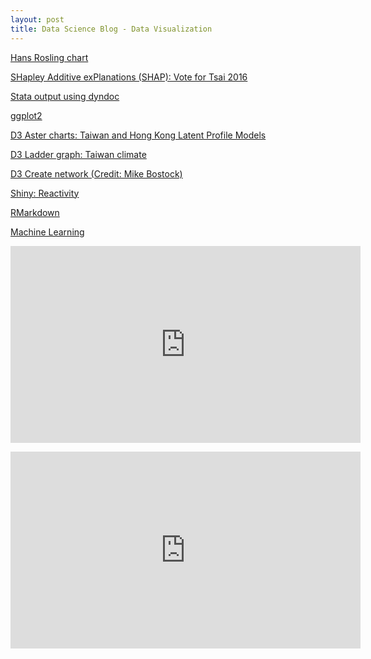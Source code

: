 ```yaml
---
layout: post
title: Data Science Blog - Data Visualization
---
```


[Hans Rosling chart](/files/Rosling_animate.gif)

[SHapley Additive exPlanations (SHAP): Vote for Tsai 2016](/files/Shap_votetsai2016.svg "Predictor probabilities of DPP vote in 2016")

[Stata output using dyndoc](/stata/hpidyndoc1.html "Stata dyndoc output")

[ggplot2](https://karlho.github.io/R/ggplot2/ggplot2_1.html "ggplot2 workshop notebook")

[D3 Aster charts: Taiwan and Hong Kong Latent Profile Models](https://www.utdallas.edu/~kyho/present/aster/lpm.html)

[D3 Ladder graph: Taiwan climate](/D3/lg_twclimate/index.html "Taiwan Climate Laddergraph")

[D3 Create network (Credit: Mike Bostock)](/D3/createnetwork/index.html "Create your own network")

[Shiny: Reactivity](https://karlho.shinyapps.io/Reactive_datasets/ "Shiny Reactivity")

[RMarkdown](/R/Markdown/ggplot2_showcase.html "RMarkdown Demo")

[Machine Learning](https://karlho.github.io/treemodels_creditcard.html)

<iframe width="560" height="315" src="https://karlho.github.io/findmeat.html" frameborder="0" allowfullscreen></iframe>

<p>
<iframe width="560" height="315" src="https://karlho.shinyapps.io/AnimationShiny/?_ga=2.2022769.1730630911.1603142774-249013827.1603142774" frameborder="0" allowfullscreen></iframe>


